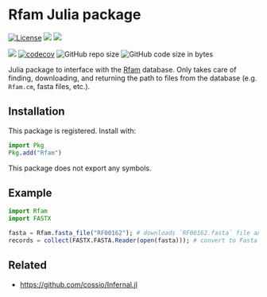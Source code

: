 # Rfam Julia package

[![License](https://img.shields.io/badge/license-MIT-green.svg)](https://github.com/cossio/Rfam.jl/blob/master/LICENSE.md)
[![](https://img.shields.io/badge/docs-stable-blue.svg)](https://cossio.github.io/Rfam.jl/stable)
[![](https://img.shields.io/badge/docs-dev-blue.svg)](https://cossio.github.io/Rfam.jl/dev)

![](https://github.com/cossio/Rfam.jl/workflows/CI/badge.svg)
[![codecov](https://codecov.io/gh/cossio/Rfam.jl/branch/master/graph/badge.svg?token=i8LbFG9gdj)](https://codecov.io/gh/cossio/Rfam.jl)
![GitHub repo size](https://img.shields.io/github/repo-size/cossio/Rfam.jl)
![GitHub code size in bytes](https://img.shields.io/github/languages/code-size/cossio/Rfam.jl)

Julia package to interface with the [Rfam](http://rfam.xfam.org/) database. Only takes care of finding, downloading, and returning the path to files from the database (e.g. `Rfam.cm`, fasta files, etc.).

## Installation

This package is registered. Install with:

```julia
import Pkg
Pkg.add("Rfam")
```

This package does not export any symbols.

## Example

```julia
import Rfam
import FASTX

fasta = Rfam.fasta_file("RF00162"); # downloads `RF00162.fasta` file and returns local path
records = collect(FASTX.FASTA.Reader(open(fasta))); # convert to Fasta records
```

## Related

* https://github.com/cossio/Infernal.jl